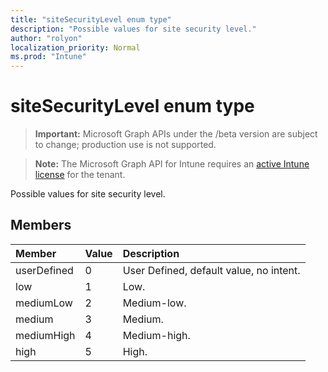 ```yaml
---
title: "siteSecurityLevel enum type"
description: "Possible values for site security level."
author: "rolyon"
localization_priority: Normal
ms.prod: "Intune"
---
```


# siteSecurityLevel enum type

> **Important:** Microsoft Graph APIs under the /beta version are subject to change; production use is not supported.

> **Note:** The Microsoft Graph API for Intune requires an [active Intune license](https://go.microsoft.com/fwlink/?linkid=839381) for the tenant.

Possible values for site security level.

## Members
|Member|Value|Description|
|:---|:---|:---|
|userDefined|0|User Defined, default value, no intent.|
|low|1|Low.|
|mediumLow|2|Medium-low.|
|medium|3|Medium.|
|mediumHigh|4|Medium-high.|
|high|5|High.|





